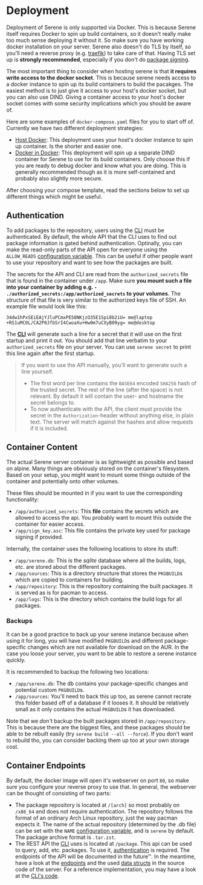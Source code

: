 # Deployment
Deployment of Serene is only supported via Docker. This is because Serene itself requires Docker to spin up build containers, so it doesn't really make too much sense deploying it without it. So make sure you have working docker installation on your server. Serene also doesn't do TLS by itself, so you'll need a reverse proxy (e.g. [traefik](https://github.com/traefik/traefik)) to take care of that. Having TLS set up is **strongly recommended**, especially if you don't do [package signing](../configuration/package-signing.md).

The most important thing to consider when hosting serene is that **it requires write access to the docker socket**. This is because serene needs access to a docker instance to spin up its build containers to build the pacakges. The easiest method is to just give it access to your host's docker socket, but you can also use DIND. Giving a container access to your host's docker socket comes with some security implications which you should be aware of.

Here are some examples of `docker-compose.yaml` files for you to start off of. Currently we have two different deployment strategies:
- [Host Docker](./host-docker.md): This deployment uses your host's docker instance to spin up container. Is the shorter and easier one.
- [Docker in Docker](./docker-in-docker.md): This deployment will spin up a separate DIND container for Serene to use for its build containers. Only choose this if you are ready to debug docker and know what you are doing. This is generally recommended though as it is more self-contained and probably also slightly more secure.

After choosing your compose template, read the sections below to set up different things which might be useful.

## Authentication
To add packages to the repository, users using the [CLI](../usage/cli.md) must be authenticated. By default, the whole API that the CLI uses to find out package information is gated behind authentication. Optinally, you can make the read-only parts of the API open for everyone using the `ALLOW_READS` [configuration variable](../configuration/readme.md). This can be useful if other people want to use your repository and want to see how the packages are built.

The secrets for the API and CLI are read from the `authorized_secrets` file that is found in the container under `/app`. Make sure **you mount such a file into your container by adding e.g. `- ./authorized_secrets:/app/authorized_secrets` to your volumes**. The structure of that file is very similar to the authorized keys file of SSH. An example file would look like this:
```
34dw1hPxSEiEAjYJluPCmxPE50NKjzO35E1Spi8b2iU= me@laptop
+RS1uMC0L/CA2P0JfbSrI4CwoaXu+Hw0m7uCXyB09yg= me@desktop
```

The **[CLI](../usage/cli.md)** will generate such a line for a secret that it will use on the first startup and print it out. You should add that line verbatim to your `authorized_secrets` file on your server. You can use `serene secret` to print this line again after the first startup.

> If you want to use the API manually, you'll want to generate such a line yourself.
> - The first word per line contains the `BASE64` encoded `SHA256` hash of the trusted secret. The rest of the line (after the space) is not relevant. By default it will contain the user- and hostname the secret belongs to.
> - To now authenticate with the API, the client must provide the secret in the `Authorization`-header without anything else, in plain text. The server will match against the hashes and allow requests if it is included.

## Container Content
The actual Serene server container is as lightweight as possible and based on alpine. Many things are obviously stored on the container's filesystem. Based on your setup, you might want to mount some things outside of the container and potentially onto other volumes.

These files should be mounted in if you want to use the corresponding functionality:
- `/app/authorized_secrets`: This **file** contains the secrets which are allowed to access the api. You probably want to mount this outside the container for easier access.
- `/app/sign_key.asc`: This file contains the private key used for package signing if provided.

Internally, the container uses the following locations to store its stuff:
- `/app/serene.db`: This is the *sqlite* database where all the builds, logs, etc. are stored about the different packages.
- `/app/sources`: This is a directory structure that stores the `PKGBUILD`s which are copied to containers for building.
- `/app/repository`: This is the repository containing the built packages. It is served as is for pacman to access.
- `/app/logs`: This is the directory which contains the build logs for all packages.

### Backups
It can be a good practice to back up your serene instance because when using it for long, you will have modified `PKGBUILD`s and different package-specific changes which are not available for download on the AUR. In the case you loose your server, you want to be able to restore a serene instance quickly.

It is recommended to backup the following two locations:
- `/app/serene.db`: The db contains your package-specific changes and potential custom `PKGBUILD`s.
- `/app/sources`: You'll need to back this up too, as serene cannot recrate this folder based off of a database if it looses it. It should be relatively small as it only contains the actual `PKGBUILD`s it has downloaded.

Note that we _don't_ backup the built packages stored in `/app/repository`. This is because there are the biggest files, and these packages should be able to be rebuilt easily (try `serene build --all --force`). If you don't want to rebuild tho, you can consider backing them up too at your own storage cost.

## Container Endpoints
By default, the docker image will open it's webserver on port `80`, so make sure you configure your reverse proxy to use that. In general, the webserver can be thought of consisting of two parts:
- The package repository is located at `/[arch]` so most probably on `/x86_64` and does not require authentication. The repository follows the format of an ordinary Arch Linux repository, just the way pacman expects it. The name of the actual repository (determined by the .db file) can be set with the `NAME` [configuration variable](../configuration/readme.md), and is `serene` by default. The package archive format is `.tar.zst`.
- The REST API the [CLI](../usage/cli.md) uses is located at `/package`. This api can be used to query, add, etc. packages. To use it, [authentication](#authentication) is required. The endpoints of the API will be documented in the future™. In the meantime, have a look at the [endpoints](/server/src/web/mod.rs) and the used [data structs](/data/src) in the source code of the server. For a reference implementation, you may have a look at the [CLI's code](/cli/src/web/requests.rs).
